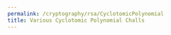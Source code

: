```yaml
---
permalink: /cryptography/rsa/CyclotomicPolynomial
title: Various Cyclotomic Polynomial Challs
---
```


<br>

